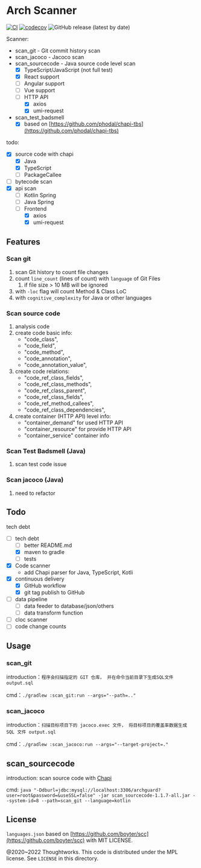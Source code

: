 # Arch Scanner

[![CI](https://github.com/archguard/scanner/actions/workflows/ci.yaml/badge.svg)](https://github.com/archguard/scanner/actions/workflows/ci.yaml)
[![codecov](https://codecov.io/gh/archguard/scanner/branch/master/graph/badge.svg?token=RSAOWTRFMT)](https://codecov.io/gh/archguard/scanner)
![GitHub release (latest by date)](https://img.shields.io/github/v/release/archguard/scanner)


Scanner:

* scan_git - Git commit history scan
* scan_jacoco - Jacoco scan
* scan_sourcecode - Java source code level scan
    * [x] TypeScript/JavaScript (not full test)
    * [x] React support
    * [ ] Angular support
    * [ ] Vue support
    * [ ] HTTP API
        * [x] axios
        * [x] umi-request
* scan_test_badsmell
    * [x] based on [https://github.com/phodal/chapi-tbs](https://github.com/phodal/chapi-tbs)

todo:

- [x] source code with chapi
    - [x] Java
    - [x] TypeScript
    - [ ] PackageCallee
- [ ] bytecode scan
- [x] api scan
    - [ ] Kotlin Spring
    - [ ] Java Spring
    - [ ] Frontend
        - [x] axios
        - [x] umi-request

## Features

### Scan git

1. scan Git history to count file changes
2. count `line_count` (lines of count) with `language` of Git Files
   1. if file size > 10 MB will be ignored
3. with `-loc` flag will count Method & Class LoC
4. with `cognitive_complexity` for Java or other languages

### Scan source code

1. analysis code
2. create code basic info:
    - "code_class",
    - "code_field",
    - "code_method",
    - "code_annotation",
    - "code_annotation_value",
3. create code relations:
    - "code_ref_class_fields",
    - "code_ref_class_methods",
    - "code_ref_class_parent",
    - "code_ref_class_fields",
    - "code_ref_method_callees",
    - "code_ref_class_dependencies",
4. create container (HTTP API) level info:
    - "container_demand"    for used HTTP API
    - "container_resource"  for provide HTTP API
    - "container_service"   container info                         

### Scan Test Badsmell (Java)

1. scan test code issue

### Scan jacoco (Java)

1. need to refactor

## Todo

tech debt

- [ ] tech debt
    - [ ] better README.md
    - [x] maven to gradle
    - [ ] tests
- [x] Code scanner
    - add Chapi parser for Java, TypeScript, Kotli
- [x] continuous delivery
    - [x] GitHub workflow
    - [x] git tag publish to GitHub
- [ ] data pipeline
    - [ ] data feeder to database/json/others
    - [ ] data transform function
- [ ] cloc scanner
- [ ] code change counts

## Usage

### scan_git

introduction：`程序会扫描指定的 GIT 仓库， 并在命令当前目录下生成SQL文件 output.sql`

cmd：`./gradlew :scan_git:run --args="--path=.."`

### scan_jacoco

introduction：`扫描目标项目下的 jacoco.exec 文件， 将目标项目的覆盖率数据生成 SQL 文件 output.sql`

cmd：`./gradlew :scan_jacoco:run --args="--target-project=."`

## scan_sourcecode

introduction: scan source code with [Chapi](https://github.com/modernizing/chapi)

cmd: `java "-Ddburl=jdbc:mysql://localhost:3306/archguard?user=root&password=&useSSL=false" -jar scan_sourcecode-1.1.7-all.jar --system-id=8 --path=scan_git --language=kotlin`

License
---

`languages.json` based on [https://github.com/boyter/scc](https://github.com/boyter/scc) with MIT LICENSE.

@2020~2022 Thoughtworks. This code is distributed under the MPL license. See `LICENSE` in this directory.
